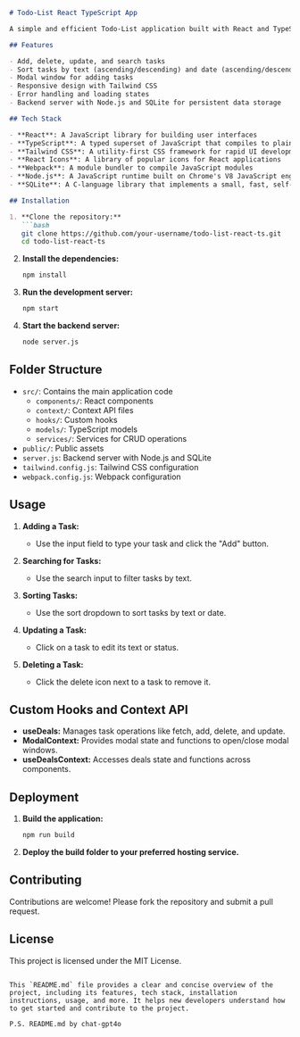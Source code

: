 ```markdown
# Todo-List React TypeScript App

A simple and efficient Todo-List application built with React and TypeScript. This project showcases modern frontend development practices, including state management with hooks, custom hooks, context API, and CRUD operations with a backend server.

## Features

- Add, delete, update, and search tasks
- Sort tasks by text (ascending/descending) and date (ascending/descending)
- Modal window for adding tasks
- Responsive design with Tailwind CSS
- Error handling and loading states
- Backend server with Node.js and SQLite for persistent data storage

## Tech Stack

- **React**: A JavaScript library for building user interfaces
- **TypeScript**: A typed superset of JavaScript that compiles to plain JavaScript
- **Tailwind CSS**: A utility-first CSS framework for rapid UI development
- **React Icons**: A library of popular icons for React applications
- **Webpack**: A module bundler to compile JavaScript modules
- **Node.js**: A JavaScript runtime built on Chrome's V8 JavaScript engine
- **SQLite**: A C-language library that implements a small, fast, self-contained, high-reliability SQL database engine

## Installation

1. **Clone the repository:**
   ```bash
   git clone https://github.com/your-username/todo-list-react-ts.git
   cd todo-list-react-ts
   ```

2. **Install the dependencies:**
   ```bash
   npm install
   ```

3. **Run the development server:**
   ```bash
   npm start
   ```

4. **Start the backend server:**
   ```bash
   node server.js
   ```

## Folder Structure

- `src/`: Contains the main application code
  - `components/`: React components
  - `context/`: Context API files
  - `hooks/`: Custom hooks
  - `models/`: TypeScript models
  - `services/`: Services for CRUD operations
- `public/`: Public assets
- `server.js`: Backend server with Node.js and SQLite
- `tailwind.config.js`: Tailwind CSS configuration
- `webpack.config.js`: Webpack configuration

## Usage

1. **Adding a Task:**
   - Use the input field to type your task and click the "Add" button.

2. **Searching for Tasks:**
   - Use the search input to filter tasks by text.

3. **Sorting Tasks:**
   - Use the sort dropdown to sort tasks by text or date.

4. **Updating a Task:**
   - Click on a task to edit its text or status.

5. **Deleting a Task:**
   - Click the delete icon next to a task to remove it.

## Custom Hooks and Context API

- **useDeals:** Manages task operations like fetch, add, delete, and update.
- **ModalContext:** Provides modal state and functions to open/close modal windows.
- **useDealsContext:** Accesses deals state and functions across components.

## Deployment

1. **Build the application:**
   ```bash
   npm run build
   ```

2. **Deploy the build folder to your preferred hosting service.**

## Contributing

Contributions are welcome! Please fork the repository and submit a pull request.

## License

This project is licensed under the MIT License.
```

This `README.md` file provides a clear and concise overview of the project, including its features, tech stack, installation instructions, usage, and more. It helps new developers understand how to get started and contribute to the project.

P.S. README.md by chat-gpt4o